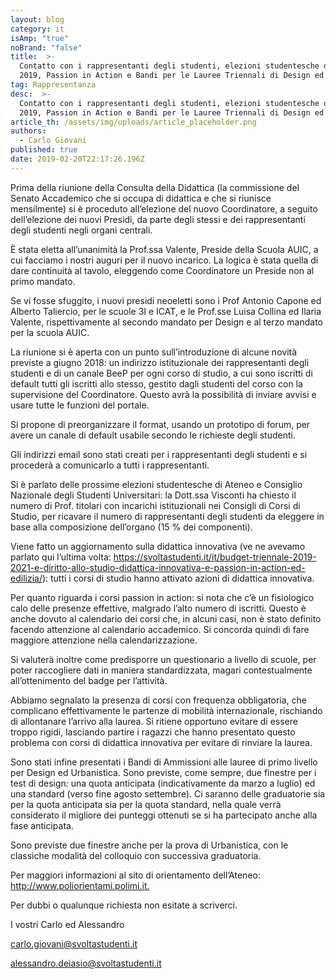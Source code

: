```yaml
---
layout: blog
category: it
isAmp: "true"
noBrand: "false"
title:  >-
  Contatto con i rappresentanti degli studenti, elezioni studentesche di maggio
  2019, Passion in Action e Bandi per le Lauree Triennali di Design ed AUIC
tag: Rappresentanza
desc:  >-
  Contatto con i rappresentanti degli studenti, elezioni studentesche di maggio
  2019, Passion in Action e Bandi per le Lauree Triennali di Design ed AUIC
article_th: /assets/img/uploads/article_placeholder.png
authors:
  - Carlo Giovani
published: true
date: 2019-02-20T22:17:26.196Z
---
```

Prima della riunione della Consulta della Didattica (la commissione del Senato Accademico che si occupa di didattica e che si riunisce mensilmente) si è proceduto all’elezione del nuovo Coordinatore, a seguito dell’elezione dei nuovi Presidi, da parte degli stessi e dei rappresentanti degli studenti negli organi centrali.

È stata eletta all’unanimità la Prof.ssa Valente, Preside della Scuola AUIC, a cui facciamo i nostri auguri per il nuovo incarico. La logica è stata quella di dare continuità al tavolo, eleggendo come Coordinatore un Preside non al primo mandato.

Se vi fosse sfuggito, i nuovi presidi neoeletti sono i Prof Antonio Capone ed Alberto Taliercio, per le scuole 3I e ICAT, e le Prof.sse Luisa Collina ed Ilaria Valente, rispettivamente al secondo mandato per Design e al terzo mandato per la scuola AUIC.

La riunione si è aperta con un punto sull’introduzione di alcune novità previste a giugno 2018: un indirizzo istituzionale dei rappresentanti degli studenti e di un canale BeeP per ogni corso di studio, a cui sono iscritti di default tutti gli iscritti allo stesso, gestito dagli studenti del corso con la supervisione del Coordinatore. Questo avrà la possibilità di inviare avvisi e usare tutte le funzioni del portale. 

Si propone di preorganizzare il format, usando un prototipo di forum, per avere un canale di default usabile secondo le richieste degli studenti. 

Gli indirizzi email sono stati creati per i rappresentanti degli studenti e si procederà a comunicarlo a tutti i rappresentanti.

Si è parlato delle prossime elezioni studentesche di Ateneo e Consiglio Nazionale degli Studenti Universitari: la Dott.ssa Visconti ha chiesto il numero di Prof. titolari con incarichi istituzionali nei Consigli di Corsi di Studio, per ricavare il numero di rappresentanti degli studenti da eleggere in base alla composizione dell’organo (15 % dei componenti).

Viene fatto un aggiornamento sulla didattica innovativa (ve ne avevamo parlato qui l’ultima volta: <https://svoltastudenti.it/it/budget-triennale-2019-2021-e-diritto-allo-studio-didattica-innovativa-e-passion-in-action-ed-edilizia/>): tutti i corsi di studio hanno attivato azioni di didattica innovativa.

Per quanto riguarda i corsi passion in action: si nota che c’è un fisiologico calo delle presenze effettive, malgrado l’alto numero di iscritti. Questo è anche dovuto al calendario dei corsi che, in alcuni casi, non è stato definito facendo attenzione al calendario accademico. Si concorda quindi di fare maggiore attenzione nella calendarizzazione.

Si valuterà inoltre come predisporre un questionario a livello di scuole, per poter raccogliere dati in maniera standardizzata, magari contestualmente all’ottenimento del badge per l’attività.

Abbiamo segnalato la presenza di corsi con frequenza obbligatoria, che complicano effettivamente le partenze di mobilità internazionale, rischiando di allontanare l’arrivo alla laurea. Si ritiene opportuno evitare di essere troppo rigidi, lasciando partire i ragazzi che hanno presentato questo problema con corsi di didattica innovativa per evitare di rinviare la laurea. 

Sono stati infine presentati i Bandi di Ammissioni alle lauree di primo livello per Design ed Urbanistica. Sono previste, come sempre, due finestre per i test di design: una quota anticipata (indicativamente da marzo a luglio) ed una standard (verso fine agosto settembre). Ci saranno delle graduatorie sia per la quota anticipata sia per la quota standard, nella quale verrà considerato il migliore dei punteggi ottenuti se si ha partecipato anche alla fase anticipata.

Sono previste due finestre anche per la prova di Urbanistica, con le classiche modalità del colloquio con successiva graduatoria.

Per maggiori informazioni al sito di orientamento dell’Ateneo: <http://www.poliorientami.polimi.it.>

Per dubbi o qualunque richiesta non esitate a scriverci.

I vostri Carlo ed Alessandro

<carlo.giovani@svoltastudenti.it>

<alessandro.deiasio@svoltastudenti.it>
